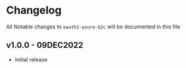 # Changelog
All Notable changes to `oauth2-azure-b2c` will be documented in this file

## v1.0.0 - 09DEC2022
- Initial release